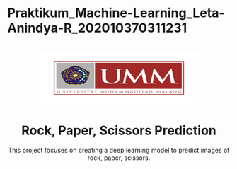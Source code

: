 # Praktikum_Machine-Learning_Leta-Anindya-R_202010370311231
<!-- PROJECT LOGO -->
<br />
<div align="center">
    <img src="logo leta.png" alt="Logo" width="360" height="120">

<h1 align="center">Rock, Paper, Scissors Prediction</h1>
  <p align="center">
    This project focuses on creating a deep learning model to predict
    images of rock, paper, scissors.
  </p>
</div>
